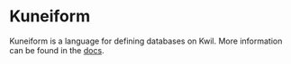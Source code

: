 # Kuneiform

Kuneiform is a language for defining databases on Kwil. More information can be found in the [docs](https://docs.kwil.com/docs/kuneiform/introduction).
